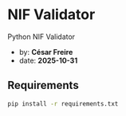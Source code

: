 # NIF Validator
Python NIF Validator

* by: __César Freire__
* date: __2025-10-31__

## Requirements

```sh
pip install -r requirements.txt
```
